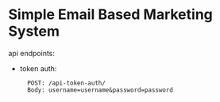 Simple Email Based Marketing System
===================================

api endpoints:

- token auth:

        POST: /api-token-auth/
        Body: username=username&password=password

